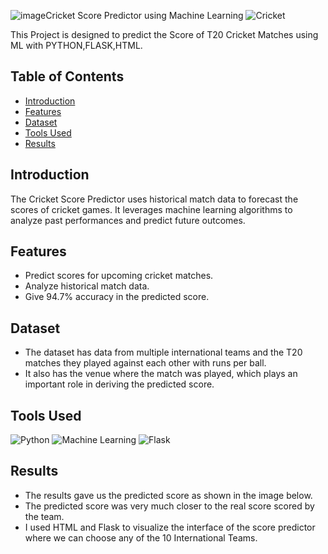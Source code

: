 ![image](https://github.com/priyanshusrivastav212/Projects_ML/assets/136737027/d1e038c8-05d5-4271-8eec-d81119f2d4fe)Cricket Score Predictor using Machine Learning
![Cricket](https://in.hellomagazine.com/images/0287-197e1eb10af1-81f4a85d85a1-1000/horizontal-1200/indian-cricket-team.jpg)

This Project is designed to predict the Score of T20 Cricket Matches using ML with PYTHON,FLASK,HTML.

## Table of Contents

- [Introduction](#introduction)
- [Features](#features)
- [Dataset](#dataset)
- [Tools Used](#Tools)
- [Results](#results)

## Introduction

The Cricket Score Predictor uses historical match data to forecast the scores of cricket games. It leverages machine learning algorithms to analyze past performances and predict future outcomes.

## Features

- Predict scores for upcoming cricket matches.
- Analyze historical match data.
- Give 94.7% accuracy in the predicted score.

## Dataset

- The dataset has data from multiple international teams and the T20 matches they played against each other with runs per ball.
- It also has the venue where the match was played, which plays an important role in deriving the predicted score.

## Tools Used
![Python](https://miro.medium.com/v2/resize:fit:1400/1*ycIMlwgwicqlO6PcFRA-Iw.png)
![Machine Learning](https://miro.medium.com/v2/resize:fit:1400/1*cG6U1qstYDijh9bPL42e-Q.jpeg)
![Flask](https://encrypted-tbn0.gstatic.com/images?q=tbn:ANd9GcRXXz9sK7EvyDicWnQ60W9RMFSzzZ0nReybQw&s)
## Results

- The results gave us the predicted score as shown in the image below.
- The predicted score was very much closer to the real score scored by the team.
- I used HTML and Flask to visualize the interface of the score predictor where we can choose any of the 10 International Teams.
